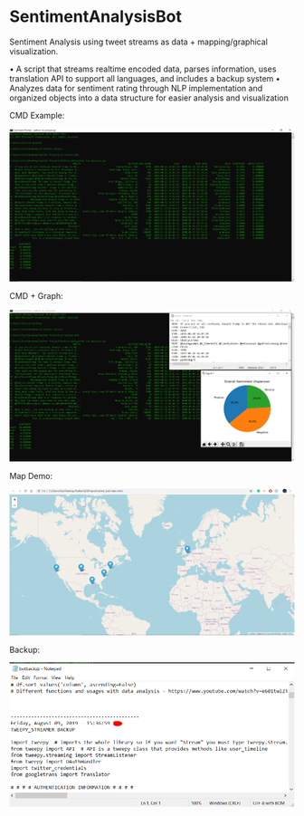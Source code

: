 # SentimentAnalysisBot
Sentiment Analysis using tweet streams as data + mapping/graphical visualization.

•	A script that streams realtime encoded data, parses information, uses translation API to support all languages, and includes a backup system
•	Analyzes data for sentiment rating through NLP implementation and organized objects into a data structure for easier analysis and visualization



CMD Example: 

![](Screenshots/CMD1.png)


CMD + Graph:

![](Screenshots/CMD2.png)


Map Demo: 

![](Screenshots/map_DEMO1.png)


Backup:

![](Screenshots/backup_FILE.png)

